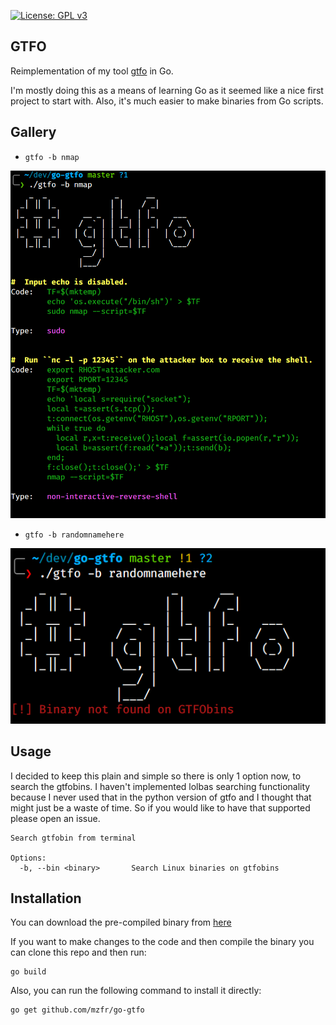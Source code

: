 [![License: GPL v3](https://img.shields.io/badge/License-GPLv3-blue.svg)](https://www.gnu.org/licenses/gpl-3.0)

## GTFO

Reimplementation of my tool [gtfo](https://github.com/mzfr/gtfo) in Go.

I'm mostly doing this as a means of learning Go as it seemed like a nice first project to start with. Also, it's much easier to make binaries from Go scripts.

## Gallery

* `gtfo -b nmap`

![](images/gtfo.png)

* `gtfo -b randomnamehere`

![](images/err.png)

## Usage

I decided to keep this plain and simple so there is only 1 option now, to search the gtfobins. I haven't implemented lolbas searching functionality because I never used that in the python version	of gtfo and I thought that might just be a waste of time. So if you would like to have that supported please open an issue.

```
Search gtfobin from terminal

Options:
  -b, --bin <binary>       Search Linux binaries on gtfobins
```

## Installation

You can download the pre-compiled binary from [here](https://github.com/mzfr/go-gtfo/releases)

If you want to make changes to the code and then compile the binary you can clone this repo and then run:

```
go build
```

Also, you can run the following command to install it directly:

```
go get github.com/mzfr/go-gtfo
```
